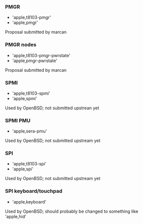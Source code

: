 ### PMGR
- 'apple,t8103-pmgr'
- 'apple,pmgr'

Proposal submitted by marcan

### PMGR nodes
- 'apple,t8103-pmgr-pwrstate'
- 'apple,pmgr-pwrstate'

Proposal submitted by marcan

### SPMI
- 'apple,t8103-spmi'
- 'apple,spmi'

Used by OpenBSD; not submitted upstrean yet

### SPMI PMU
- 'apple,sera-pmu'

Used by OpenBSD; not submitted upstream yet

### SPI
- 'apple,t8103-spi'
- 'apple,spi'

Used by OpenBSD; not submitted upstream yet

### SPI keyboard/touchpad
- 'apple,keyboard'

Used by OpenBSD; should probably be changed to something like 'apple,hid'